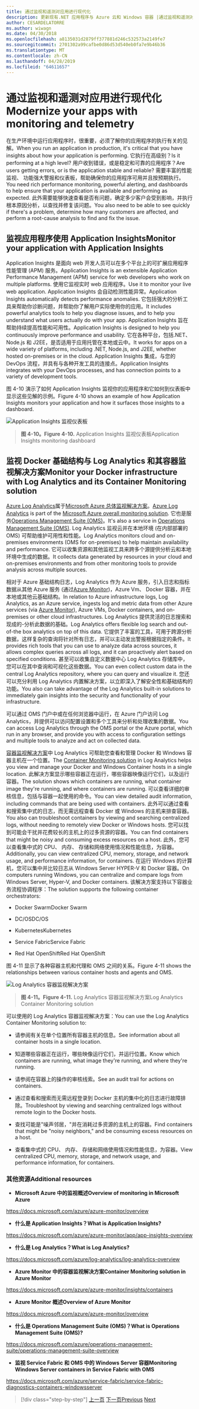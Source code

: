 ```yaml
---
title: 通过监视和遥测对应用进行现代化
description: 更新现有.NET 应用程序与 Azure 云和 Windows 容器 |通过监视和遥测对应用进行现代化
author: CESARDELATORRE
ms.author: wiwagn
ms.date: 04/30/2018
ms.openlocfilehash: a8135031d2879ff377881d246c532573a2149fe7
ms.sourcegitcommit: 2701302a99cafbe0d86d53d540eb0fa7e9b46b36
ms.translationtype: MT
ms.contentlocale: zh-CN
ms.lasthandoff: 04/28/2019
ms.locfileid: "64611657"
---
```

# <a name="modernize-your-apps-with-monitoring-and-telemetry"></a><span data-ttu-id="586dd-103">通过监视和遥测对应用进行现代化</span><span class="sxs-lookup"><span data-stu-id="586dd-103">Modernize your apps with monitoring and telemetry</span></span>

<span data-ttu-id="586dd-104">在生产环境中运行应用程序时，很重要，必须了解你的应用程序的执行有关的见解。</span><span class="sxs-lookup"><span data-stu-id="586dd-104">When you run an application in production, it's critical that you have insights about how your application is performing.</span></span> <span data-ttu-id="586dd-105">它执行在高级别？</span><span class="sxs-lookup"><span data-stu-id="586dd-105">Is it performing at a high level?</span></span> <span data-ttu-id="586dd-106">用户收到错误，或是稳定和可靠的应用程序？</span><span class="sxs-lookup"><span data-stu-id="586dd-106">Are users getting errors, or is the application stable and reliable?</span></span> <span data-ttu-id="586dd-107">需要丰富的性能监视、 功能强大警报和仪表板，帮助确保你的应用程序可用并且按预期执行。</span><span class="sxs-lookup"><span data-stu-id="586dd-107">You need rich performance monitoring, powerful alerting, and dashboards to help ensure that your application is available and performing as expected.</span></span> <span data-ttu-id="586dd-108">此外需要能够快速查看是否有问题，确定多少客户会受到影响，并执行根本原因分析，以查找并修复该问题。</span><span class="sxs-lookup"><span data-stu-id="586dd-108">You also need to be able to see quickly if there's a problem, determine how many customers are affected, and perform a root-cause analysis to find and fix the issue.</span></span>

## <a name="monitor-your-application-with-application-insights"></a><span data-ttu-id="586dd-109">监视应用程序使用 Application Insights</span><span class="sxs-lookup"><span data-stu-id="586dd-109">Monitor your application with Application Insights</span></span>

<span data-ttu-id="586dd-110">Application Insights 是面向 web 开发人员可以在多个平台上的可扩展应用程序性能管理 (APM) 服务。</span><span class="sxs-lookup"><span data-stu-id="586dd-110">Application Insights is an extensible Application Performance Management (APM) service for web developers who work on multiple platforms.</span></span> <span data-ttu-id="586dd-111">使用它监视实时 web 应用程序。</span><span class="sxs-lookup"><span data-stu-id="586dd-111">Use it to monitor your live web application.</span></span> <span data-ttu-id="586dd-112">Application Insights 会自动检测性能异常。</span><span class="sxs-lookup"><span data-stu-id="586dd-112">Application Insights automatically detects performance anomalies.</span></span> <span data-ttu-id="586dd-113">它包括强大的分析工具来帮助你诊断问题，并帮助你了解用户实际使用你的应用。</span><span class="sxs-lookup"><span data-stu-id="586dd-113">It includes powerful analytics tools to help you diagnose issues, and to help you understand what users actually do with your app.</span></span> <span data-ttu-id="586dd-114">Application Insights 旨在帮助持续提高性能和可用性。</span><span class="sxs-lookup"><span data-stu-id="586dd-114">Application Insights is designed to help you continuously improve performance and usability.</span></span> <span data-ttu-id="586dd-115">它在各种平台，包括.NET、 Node.js 和 J2EE，是否适用于应用托管在本地或云中。</span><span class="sxs-lookup"><span data-stu-id="586dd-115">It works for apps on a wide variety of platforms, including .NET, Node.js, and J2EE, whether hosted on-premises or in the cloud.</span></span> <span data-ttu-id="586dd-116">Application Insights 集成，与您的 DevOps 流程，并具有与各种开发工具的连接点。</span><span class="sxs-lookup"><span data-stu-id="586dd-116">Application Insights integrates with your DevOps processes, and has connection points to a variety of development tools.</span></span>

<span data-ttu-id="586dd-117">图 4-10 演示了如何 Application Insights 监视你的应用程序和它如何到仪表板中显示这些见解的示例。</span><span class="sxs-lookup"><span data-stu-id="586dd-117">Figure 4-10 shows an example of how Application Insights monitors your application and how it surfaces those insights to a dashboard.</span></span>

![Application Insights 监视仪表板](./media/image10.png)

> <span data-ttu-id="586dd-119">**图 4-10。**</span><span class="sxs-lookup"><span data-stu-id="586dd-119">**Figure 4-10.**</span></span> <span data-ttu-id="586dd-120">Application Insights 监视仪表板</span><span class="sxs-lookup"><span data-stu-id="586dd-120">Application Insights monitoring dashboard</span></span>

## <a name="monitor-your-docker-infrastructure-with-log-analytics-and-its-container-monitoring-solution"></a><span data-ttu-id="586dd-121">监视 Docker 基础结构与 Log Analytics 和其容器监视解决方案</span><span class="sxs-lookup"><span data-stu-id="586dd-121">Monitor your Docker infrastructure with Log Analytics and its Container Monitoring solution</span></span>

<span data-ttu-id="586dd-122">[Azure Log Analytics](https://docs.microsoft.com/azure/log-analytics/log-analytics-overview)属于[Microsoft Azure 总体监视解决方案](https://docs.microsoft.com/azure/monitoring-and-diagnostics/monitoring-overview)。</span><span class="sxs-lookup"><span data-stu-id="586dd-122">[Azure Log Analytics](https://docs.microsoft.com/azure/log-analytics/log-analytics-overview) is part of the [Microsoft Azure overall monitoring solution](https://docs.microsoft.com/azure/monitoring-and-diagnostics/monitoring-overview).</span></span> <span data-ttu-id="586dd-123">它也是服务[Operations Management Suite (OMS)](https://docs.microsoft.com/azure/operations-management-suite/operations-management-suite-overview)。</span><span class="sxs-lookup"><span data-stu-id="586dd-123">It's also a service in [Operations Management Suite (OMS)](https://docs.microsoft.com/azure/operations-management-suite/operations-management-suite-overview).</span></span> <span data-ttu-id="586dd-124">Log Analytics 监视云并在本地环境 (在内部部署的 OMS) 可帮助维护可用性和性能。</span><span class="sxs-lookup"><span data-stu-id="586dd-124">Log Analytics monitors cloud and on-premises environments (OMS for on-premises) to help maintain availability and performance.</span></span> <span data-ttu-id="586dd-125">它可以收集资源和其他监视工具来跨多个源提供分析云和本地环境中生成的数据。</span><span class="sxs-lookup"><span data-stu-id="586dd-125">It collects data generated by resources in your cloud and on-premises environments and from other monitoring tools to provide analysis across multiple sources.</span></span>

<span data-ttu-id="586dd-126">相对于 Azure 基础结构日志，Log Analytics 作为 Azure 服务，引入日志和指标数据从其他 Azure 服务 (通过[Azure Monitor](https://docs.microsoft.com/azure/monitoring-and-diagnostics/monitoring-overview-azure-monitor))，Azure Vm、 Docker 容器，并在本地或其他云基础结构。</span><span class="sxs-lookup"><span data-stu-id="586dd-126">In relation to Azure infrastructure logs, Log Analytics, as an Azure service, ingests log and metric data from other Azure services (via [Azure Monitor](https://docs.microsoft.com/azure/monitoring-and-diagnostics/monitoring-overview-azure-monitor)), Azure VMs, Docker containers, and on-premises or other cloud infrastructures.</span></span> <span data-ttu-id="586dd-127">Log Analytics 提供灵活的日志搜索和现成的-分析此数据的基础。</span><span class="sxs-lookup"><span data-stu-id="586dd-127">Log Analytics offers flexible log search and out-of-the box analytics on top of this data.</span></span> <span data-ttu-id="586dd-128">它提供了丰富的工具，可用于跨源分析数据，这样复杂的查询将针对所有日志，并可以主动发出警报根据指定的条件。</span><span class="sxs-lookup"><span data-stu-id="586dd-128">It provides rich tools that you can use to analyze data across sources, it allows complex queries across all logs, and it can proactively alert based on specified conditions.</span></span> <span data-ttu-id="586dd-129">甚至可以收集自定义数据中心 Log Analytics 存储库中，您可以在其中查询和可视化这些数据。</span><span class="sxs-lookup"><span data-stu-id="586dd-129">You can even collect custom data in the central Log Analytics repository, where you can query and visualize it.</span></span> <span data-ttu-id="586dd-130">您还可以充分利用 Log Analytics 内置解决方案，以立即深入了解安全性和基础结构的功能。</span><span class="sxs-lookup"><span data-stu-id="586dd-130">You also can take advantage of the Log Analytics built-in solutions to immediately gain insights into the security and functionality of your infrastructure.</span></span>

<span data-ttu-id="586dd-131">可以通过 OMS 门户中或在任何浏览器中运行，在 Azure 门户访问 Log Analytics，并提供可以访问配置设置和多个工具来分析和处理收集的数据。</span><span class="sxs-lookup"><span data-stu-id="586dd-131">You can access Log Analytics through the OMS portal or the Azure portal, which run in any browser, and provide you with access to configuration settings and multiple tools to analyze and act on collected data.</span></span>

<span data-ttu-id="586dd-132">[容器监视解决方案](https://docs.microsoft.com/azure/log-analytics/log-analytics-containers)中 Log Analytics 可帮助您查看和管理 Docker 和 Windows 容器主机在一个位置。</span><span class="sxs-lookup"><span data-stu-id="586dd-132">The [Container Monitoring solution](https://docs.microsoft.com/azure/log-analytics/log-analytics-containers) in Log Analytics helps you view and manage your Docker and Windows Container hosts in a single location.</span></span> <span data-ttu-id="586dd-133">此解决方案显示哪些容器正在运行，哪些容器映像运行它们，以及运行容器。</span><span class="sxs-lookup"><span data-stu-id="586dd-133">The solution shows which containers are running, what container image they're running, and where containers are running.</span></span> <span data-ttu-id="586dd-134">可以查看详细的审核信息，包括与容器一起使用的命令。</span><span class="sxs-lookup"><span data-stu-id="586dd-134">You can view detailed audit information, including commands that are being used with containers.</span></span> <span data-ttu-id="586dd-135">此外可以通过查看和搜索集中式的日志，而无需远程查看 Docker 或 Windows 的主机来排查容器。</span><span class="sxs-lookup"><span data-stu-id="586dd-135">You also can troubleshoot containers by viewing and searching centralized logs, without needing to remotely view Docker or Windows hosts.</span></span> <span data-ttu-id="586dd-136">您可以找到可能会干扰并花费较长的主机上的过多资源的容器。</span><span class="sxs-lookup"><span data-stu-id="586dd-136">You can find containers that might be noisy and consuming excess resources on a host.</span></span> <span data-ttu-id="586dd-137">此外，您可以查看集中式的 CPU、 内存、 存储和网络使用情况和性能信息，为容器。</span><span class="sxs-lookup"><span data-stu-id="586dd-137">Additionally, you can view centralized CPU, memory, storage, and network usage, and performance information, for containers.</span></span> <span data-ttu-id="586dd-138">在运行 Windows 的计算机，您可以集中并比较日志从 Windows Server HYPER-V 和 Docker 容器。</span><span class="sxs-lookup"><span data-stu-id="586dd-138">On computers running Windows, you can centralize and compare logs from Windows Server, Hyper-V, and Docker containers.</span></span> <span data-ttu-id="586dd-139">该解决方案支持以下容器业务流程协调程序：</span><span class="sxs-lookup"><span data-stu-id="586dd-139">The solution supports the following container orchestrators:</span></span>

- <span data-ttu-id="586dd-140">Docker Swarm</span><span class="sxs-lookup"><span data-stu-id="586dd-140">Docker Swarm</span></span>

- <span data-ttu-id="586dd-141">DC/OS</span><span class="sxs-lookup"><span data-stu-id="586dd-141">DC/OS</span></span>

- <span data-ttu-id="586dd-142">Kubernetes</span><span class="sxs-lookup"><span data-stu-id="586dd-142">Kubernetes</span></span>

- <span data-ttu-id="586dd-143">Service Fabric</span><span class="sxs-lookup"><span data-stu-id="586dd-143">Service Fabric</span></span>

- <span data-ttu-id="586dd-144">Red Hat OpenShift</span><span class="sxs-lookup"><span data-stu-id="586dd-144">Red Hat OpenShift</span></span>

<span data-ttu-id="586dd-145">图 4-11 显示了各种容器主机和代理和 OMS 之间的关系。</span><span class="sxs-lookup"><span data-stu-id="586dd-145">Figure 4-11 shows the relationships between various container hosts and agents and OMS.</span></span>

![Log Analytics 容器监视解决方案](./media/image11.png)

> <span data-ttu-id="586dd-147">**图 4-11。**</span><span class="sxs-lookup"><span data-stu-id="586dd-147">**Figure 4-11.**</span></span> <span data-ttu-id="586dd-148">Log Analytics 容器监视解决方案</span><span class="sxs-lookup"><span data-stu-id="586dd-148">Log Analytics Container Monitoring solution</span></span>

<span data-ttu-id="586dd-149">可以使用的 Log Analytics 容器监视解决方案：</span><span class="sxs-lookup"><span data-stu-id="586dd-149">You can use the Log Analytics Container Monitoring solution to:</span></span>

- <span data-ttu-id="586dd-150">请参阅有关在单个位置所有容器主机的信息。</span><span class="sxs-lookup"><span data-stu-id="586dd-150">See information about all container hosts in a single location.</span></span>

- <span data-ttu-id="586dd-151">知道哪些容器正在运行，哪些映像运行它们，并运行位置。</span><span class="sxs-lookup"><span data-stu-id="586dd-151">Know which containers are running, what image they're running, and where they're running.</span></span>

- <span data-ttu-id="586dd-152">请参阅在容器上的操作的审核线索。</span><span class="sxs-lookup"><span data-stu-id="586dd-152">See an audit trail for actions on containers.</span></span>

- <span data-ttu-id="586dd-153">通过查看和搜索而无需远程登录到 Docker 主机的集中化的日志进行故障排除。</span><span class="sxs-lookup"><span data-stu-id="586dd-153">Troubleshoot by viewing and searching centralized logs without remote login to the Docker hosts.</span></span>

- <span data-ttu-id="586dd-154">查找可能是"噪声邻居，"并在消耗过多资源的主机上的容器。</span><span class="sxs-lookup"><span data-stu-id="586dd-154">Find containers that might be "noisy neighbors," and be consuming excess resources on a host.</span></span>

- <span data-ttu-id="586dd-155">查看集中式的 CPU、 内存、 存储和网络使用情况和性能信息，为容器。</span><span class="sxs-lookup"><span data-stu-id="586dd-155">View centralized CPU, memory, storage, and network usage, and performance information, for containers.</span></span>

### <a name="additional-resources"></a><span data-ttu-id="586dd-156">其他资源</span><span class="sxs-lookup"><span data-stu-id="586dd-156">Additional resources</span></span>

- <span data-ttu-id="586dd-157">**Microsoft Azure 中的监视概述**</span><span class="sxs-lookup"><span data-stu-id="586dd-157">**Overview of monitoring in Microsoft Azure**</span></span>

<https://docs.microsoft.com/azure/azure-monitor/overview>

- <span data-ttu-id="586dd-158">**什么是 Application Insights？**</span><span class="sxs-lookup"><span data-stu-id="586dd-158">**What is Application Insights?**</span></span>

<https://docs.microsoft.com/azure/azure-monitor/app/app-insights-overview>

- <span data-ttu-id="586dd-159">**什么是 Log Analytics？**</span><span class="sxs-lookup"><span data-stu-id="586dd-159">**What is Log Analytics?**</span></span>

<https://docs.microsoft.com/azure/log-analytics/log-analytics-overview>

- <span data-ttu-id="586dd-160">**Azure Monitor 中的容器监视解决方案**</span><span class="sxs-lookup"><span data-stu-id="586dd-160">**Container Monitoring solution in Azure Monitor**</span></span>

<https://docs.microsoft.com/azure/azure-monitor/insights/containers>

- <span data-ttu-id="586dd-161">**Azure Monitor 概述**</span><span class="sxs-lookup"><span data-stu-id="586dd-161">**Overview of Azure Monitor**</span></span>

<https://docs.microsoft.com/azure/azure-monitor/overview>

- <span data-ttu-id="586dd-162">**什么是 Operations Management Suite (OMS)？**</span><span class="sxs-lookup"><span data-stu-id="586dd-162">**What is Operations Management Suite (OMS)?**</span></span>

<https://docs.microsoft.com/azure/operations-management-suite/operations-management-suite-overview>

- <span data-ttu-id="586dd-163">**监视 Service Fabric 和 OMS 中的 Windows Server 容器**</span><span class="sxs-lookup"><span data-stu-id="586dd-163">**Monitoring Windows Server containers in Service Fabric with OMS**</span></span>

<https://docs.microsoft.com/azure/service-fabric/service-fabric-diagnostics-containers-windowsserver>

>[!div class="step-by-step"]
><span data-ttu-id="586dd-164">[上一页](build-resilient-services-ready-for-the-cloud-embrace-transient-failures-in-the-cloud.md)
>[下一页](modernize-your-apps-lifecycle-with-ci-cd-pipelines-and-devops-tools-in-the-cloud.md)</span><span class="sxs-lookup"><span data-stu-id="586dd-164">[Previous](build-resilient-services-ready-for-the-cloud-embrace-transient-failures-in-the-cloud.md)
[Next](modernize-your-apps-lifecycle-with-ci-cd-pipelines-and-devops-tools-in-the-cloud.md)</span></span>
